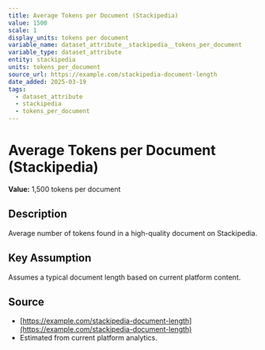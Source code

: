 ```yaml
---
title: Average Tokens per Document (Stackipedia)
value: 1500
scale: 1
display_units: tokens per document
variable_name: dataset_attribute__stackipedia__tokens_per_document
variable_type: dataset_attribute
entity: stackipedia
units: tokens_per_document
source_url: https://example.com/stackipedia-document-length
date_added: 2025-03-19
tags:
  - dataset_attribute
  - stackipedia
  - tokens_per_document
---
```


# Average Tokens per Document (Stackipedia)

**Value:** 1,500 tokens per document

## Description

Average number of tokens found in a high-quality document on Stackipedia.

## Key Assumption

Assumes a typical document length based on current platform content.

## Source

- [https://example.com/stackipedia-document-length](https://example.com/stackipedia-document-length)
- Estimated from current platform analytics.
